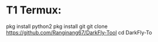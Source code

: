 # T1 Termux:
pkg install python2
pkg install git
git clone https://github.com/Ranginang67/DarkFly-Tool
cd DarkFly-To
